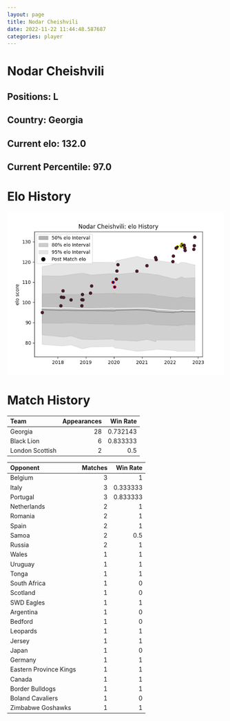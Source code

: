 ```yaml
---  
layout: page  
title: Nodar Cheishvili  
date: 2022-11-22 11:44:48.587687  
categories: player  
---
```

# Nodar Cheishvili

## Positions: L

## Country: Georgia

## Current elo: 132.0

## Current Percentile: 97.0

# Elo History


![elo history](history_NodarCheishvili.png)
# Match History


| Team            |   Appearances |   Win Rate |
|:----------------|--------------:|-----------:|
| Georgia         |            28 |   0.732143 |
| Black Lion      |             6 |   0.833333 |
| London Scottish |             2 |   0.5      |

| Opponent               |   Matches |   Win Rate |
|:-----------------------|----------:|-----------:|
| Belgium                |         3 |   1        |
| Italy                  |         3 |   0.333333 |
| Portugal               |         3 |   0.833333 |
| Netherlands            |         2 |   1        |
| Romania                |         2 |   1        |
| Spain                  |         2 |   1        |
| Samoa                  |         2 |   0.5      |
| Russia                 |         2 |   1        |
| Wales                  |         1 |   1        |
| Uruguay                |         1 |   1        |
| Tonga                  |         1 |   1        |
| South Africa           |         1 |   0        |
| Scotland               |         1 |   0        |
| SWD Eagles             |         1 |   1        |
| Argentina              |         1 |   0        |
| Bedford                |         1 |   0        |
| Leopards               |         1 |   1        |
| Jersey                 |         1 |   1        |
| Japan                  |         1 |   0        |
| Germany                |         1 |   1        |
| Eastern Province Kings |         1 |   1        |
| Canada                 |         1 |   1        |
| Border Bulldogs        |         1 |   1        |
| Boland Cavaliers       |         1 |   0        |
| Zimbabwe Goshawks      |         1 |   1        |